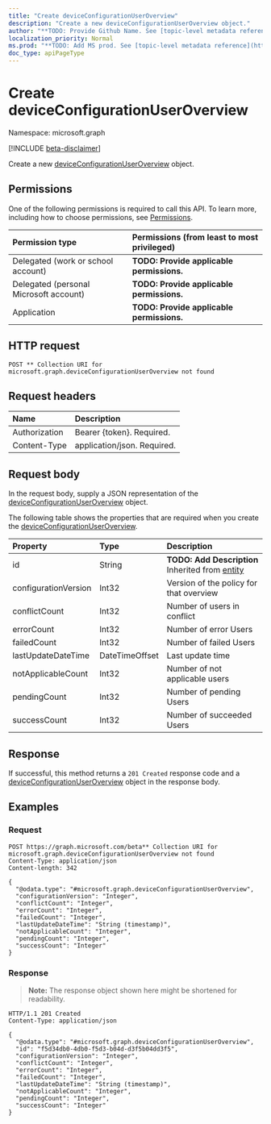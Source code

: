 ```yaml
---
title: "Create deviceConfigurationUserOverview"
description: "Create a new deviceConfigurationUserOverview object."
author: "**TODO: Provide Github Name. See [topic-level metadata reference](https://msgo.azurewebsites.net/add/document/guidelines/metadata.html#topic-level-metadata)**"
localization_priority: Normal
ms.prod: "**TODO: Add MS prod. See [topic-level metadata reference](https://msgo.azurewebsites.net/add/document/guidelines/metadata.html#topic-level-metadata)**"
doc_type: apiPageType
---
```


# Create deviceConfigurationUserOverview
Namespace: microsoft.graph

[!INCLUDE [beta-disclaimer](../../includes/beta-disclaimer.md)]

Create a new [deviceConfigurationUserOverview](../resources/deviceconfigurationuseroverview.md) object.

## Permissions
One of the following permissions is required to call this API. To learn more, including how to choose permissions, see [Permissions](/graph/permissions-reference).

|Permission type|Permissions (from least to most privileged)|
|:---|:---|
|Delegated (work or school account)|**TODO: Provide applicable permissions.**|
|Delegated (personal Microsoft account)|**TODO: Provide applicable permissions.**|
|Application|**TODO: Provide applicable permissions.**|

## HTTP request

<!-- {
  "blockType": "ignored"
}
-->
``` http
POST ** Collection URI for microsoft.graph.deviceConfigurationUserOverview not found
```

## Request headers
|Name|Description|
|:---|:---|
|Authorization|Bearer {token}. Required.|
|Content-Type|application/json. Required.|

## Request body
In the request body, supply a JSON representation of the [deviceConfigurationUserOverview](../resources/deviceconfigurationuseroverview.md) object.

The following table shows the properties that are required when you create the [deviceConfigurationUserOverview](../resources/deviceconfigurationuseroverview.md).

|Property|Type|Description|
|:---|:---|:---|
|id|String|**TODO: Add Description** Inherited from [entity](../resources/entity.md)|
|configurationVersion|Int32|Version of the policy for that overview|
|conflictCount|Int32|Number of users in conflict|
|errorCount|Int32|Number of error Users|
|failedCount|Int32|Number of failed Users|
|lastUpdateDateTime|DateTimeOffset|Last update time|
|notApplicableCount|Int32|Number of not applicable users|
|pendingCount|Int32|Number of pending Users|
|successCount|Int32|Number of succeeded Users|



## Response

If successful, this method returns a `201 Created` response code and a [deviceConfigurationUserOverview](../resources/deviceconfigurationuseroverview.md) object in the response body.

## Examples

### Request
<!-- {
  "blockType": "request",
  "name": "create_deviceconfigurationuseroverview_from_"
}
-->
``` http
POST https://graph.microsoft.com/beta** Collection URI for microsoft.graph.deviceConfigurationUserOverview not found
Content-Type: application/json
Content-length: 342

{
  "@odata.type": "#microsoft.graph.deviceConfigurationUserOverview",
  "configurationVersion": "Integer",
  "conflictCount": "Integer",
  "errorCount": "Integer",
  "failedCount": "Integer",
  "lastUpdateDateTime": "String (timestamp)",
  "notApplicableCount": "Integer",
  "pendingCount": "Integer",
  "successCount": "Integer"
}
```


### Response
>**Note:** The response object shown here might be shortened for readability.
<!-- {
  "blockType": "response",
  "truncated": true,
  "@odata.type": "microsoft.graph.deviceConfigurationUserOverview"
}
-->
``` http
HTTP/1.1 201 Created
Content-Type: application/json

{
  "@odata.type": "#microsoft.graph.deviceConfigurationUserOverview",
  "id": "f5d34db0-4db0-f5d3-b04d-d3f5b04dd3f5",
  "configurationVersion": "Integer",
  "conflictCount": "Integer",
  "errorCount": "Integer",
  "failedCount": "Integer",
  "lastUpdateDateTime": "String (timestamp)",
  "notApplicableCount": "Integer",
  "pendingCount": "Integer",
  "successCount": "Integer"
}
```

